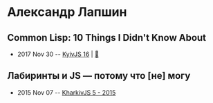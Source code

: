 # Александр Лапшин

## Common Lisp: 10 Things I Didn&#39;t Know About
- 2017 Nov 30 -- [KyivJS 16](https://www.youtube.com/watch?v=3WzDXf135N8&list=PLxw9RJPDS60of87ljedKgwU5NyeM-nlpB&index=4)  | [:notebook:](http://sudodoki.github.io/slides/lisp-%E2%9A%A1%EF%B8%8F/#/)  
## Лабиринты и JS — потому что [не] могу
- 2015 Nov 07 -- [KharkivJS 5 - 2015](https://www.youtube.com/watch?v=jhuAJoBg7js)    

